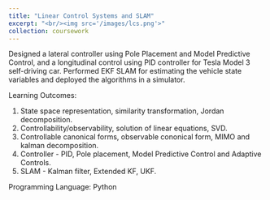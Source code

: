 ```yaml
---
title: "Linear Control Systems and SLAM"
excerpt: "<br/><img src='/images/lcs.png'>"
collection: coursework
---
```


Designed a lateral controller using Pole Placement and Model Predictive Control, and a longitudinal control using PID controller for Tesla Model 3 self-driving car. Performed EKF SLAM for estimating the vehicle state variables and deployed the algorithms in a simulator.

Learning Outcomes: 
1. State space representation, similarity transformation, Jordan decomposition. 
2. Controllability/observability, solution of linear equations, SVD.
3. Controllable canonical forms, observable cononical form, MIMO and kalman decomposition.
4. Controller - PID, Pole placement, Model Predictive Control and Adaptive Controls.
5. SLAM - Kalman filter, Extended KF, UKF. 
 
Programming Language:
Python
